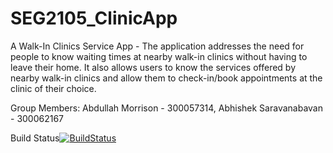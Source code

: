 # SEG2105_ClinicApp
A Walk-In Clinics Service App - The application addresses the need for people to know waiting times at nearby walk-in clinics without having to leave their home. It also allows users to know the services offered by nearby walk-in clinics and allow them to check-in/book appointments at the clinic of their choice.

Group Members: Abdullah Morrison - 300057314, Abhishek Saravanabavan - 300062167

Build Status[![BuildStatus](https://circleci.com/gh/purplerain8/SEG2105_ClinicApp.png?branch=master)](https://circleci.com/gh/purplerain8/SEG2105_ClinicApp)
